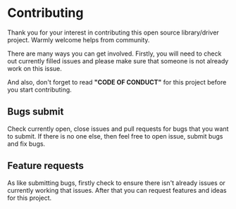# Contributing
Thank you for your interest in contributing this open source library/driver project. Warmly welcome helps from community. 

There are many ways you can get involved. Firstly, you will need to check out currently filled issues and please make sure that someone is not already work on this issue.

And also, don't forget to read **"CODE OF CONDUCT"** for this project before you start contributing.

## Bugs submit
Check currently open, close issues and pull requests for bugs that you want to submit. If there is no one else, then feel free to open issue, submit bugs and fix bugs.

## Feature requests
As like submitting bugs, firstly check to ensure there isn't already issues or currently working that issues. After that you can request features and ideas for this project.
